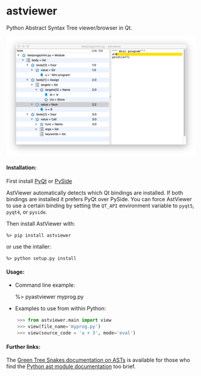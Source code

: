 astviewer
=========

Python Abstract Syntax Tree viewer/browser in Qt.

![astviewer screen shot](screen_shot.png)

#### Installation:

First install
	    [PyQt](https://www.riverbankcomputing.com/software/pyqt/download5)
    or
	    [PySide](http://wiki.qt.io/Category:LanguageBindings::PySide::Downloads)

AstViewer automatically detects which Qt bindings are installed. If both bindings are installed
it prefers PyQt over PySide. You can force AstViewer to use a certain binding by setting the
`QT_API` environment variable to `pyqt5`, `pyqt4`, or `pyside`.

Then install AstViewer with:

	%> pip install astviewer

or use the intaller:

    %> python setup.py install


#### Usage:
	
*	Command line example:
	
	%> pyastviewer myprog.py
	
*	Examples to use from within Python:

```python
	>>> from astviewer.main import view
	>>> view(file_name='myprog.py')
	>>> view(source_code = 'a + 3', mode='eval')
```

#### Further links:

The [Green Tree Snakes documentation on ASTs](http://greentreesnakes.readthedocs.org/) is available
for those who find the [Python ast module documentation](http://docs.python.org/3/library/ast) too brief.
